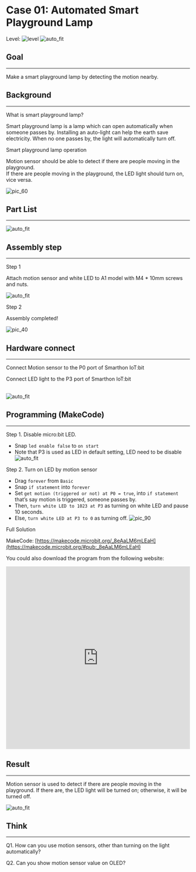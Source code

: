 # Case 01: Automated Smart Playground Lamp

Level: ![level](images/level1.png)
![auto_fit](images/Case1/case-01_1.png)<P>


## Goal
<HR>
Make a smart playground lamp by detecting the motion nearby.<P>

## Background
<HR>
<span id="subtitle">What is smart playground lamp?</span><P>

Smart playground lamp is a lamp which can open automatically when someone passes by. Installing an
auto-light can help the earth save electricity. When no one passes by, the light will automatically turn off.<P>

<span id="subtitle">Smart playground lamp operation</span><P>

Motion sensor should be able to detect if there are people moving in the playground.<BR>
If there are people moving in the playground, the LED light should turn on, vice versa.<BR>

![pic_60](images/Case1/Concept-diagram-Case1.png)<P>

## Part List
<HR>

![auto_fit](images/Case1/Case1_parts.png)<P>


## Assembly step
<HR>

<span id="subtitle">Step 1</span><BR><P>
Attach motion sensor and white LED to A1 model with M4 * 10mm screws and nuts.<BR><P>
![auto_fit](images/Case1/Case1_ass1.png)<P>
<span id="subtitle">Step 2</span><BR><P>
Assembly completed!<BR><P>
![pic_40](images/Case1/Case1_ass2.png)<P>


## Hardware connect
<HR>

Connect Motion sensor to the P0 port of Smarthon IoT:bit<BR><P>
Connect LED light to the P3 port of Smarthon IoT:bit<BR><P>
<BR>![auto_fit](images/Case1/Case1_hardware.png)
<P>

## Programming (MakeCode)
<HR>

<span id="subtitle">Step 1. Disable micro:bit LED.</span><BR><P>
* Snap `led enable false` to `on start` 
* Note that P3 is used as LED in default setting, LED need to be disable 
![auto_fit](images/Case1/Case1_p1.png)<P>

<span id="subtitle">Step 2. Turn on LED by motion sensor</span><BR><P> 
* Drag `forever` from `Basic`
* Snap `if statement` into `forever`
* Set `get motion (triggered or not) at P0 = true`, into `if statement` that’s say motion is triggered, someone passes by. 
* Then, `turn white LED to 1023 at P3` as turning on white LED and pause 10 seconds. 
* Else, `turn white LED at P3 to 0` as turning off.
![pic_90](images/Case1/Case1_p2.png)<P>

<span id="subtitle">Full Solution<BR><P>
MakeCode: [https://makecode.microbit.org/_8eAaLM6mLEaH](https://makecode.microbit.org/#pub:_8eAaLM6mLEaH)<BR><P>
You could also download the program from the following website:<BR>
<iframe src="https://makecode.microbit.org/#pub:_8eAaLM6mLEaH" width="100%" height="500" frameborder="0"></iframe>

<P>

## Result
<HR>

Motion sensor is used to detect if there are people moving in the playground. If there are, the LED light will be turned on; otherwise, it will be turned off.<BR><P>
![auto_fit](images/Case1/Case1_result.gif)<P>

## Think
<HR> 

Q1. How can you use motion sensors, other than turning  on the light automatically?<BR><P>

<!---
Q2. How should we reset the programming if we connect the white LED light to P3?<BR><P>
Tips: As P3 is used by micro:bit LED. 
(Refer to [https://makecode.microbit.org/device/pins](https://makecode.microbit.org/device/pins))<BR>
If we connect white LED light to P3, we need to disable micrbo:bit LED.<BR><P>
![auto_fit](images/Case1/Case1_think.png)<P>
-->

Q2. Can you show motion sensor value on OLED?<P>
